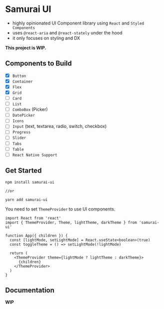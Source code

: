 # Samurai UI

- highly opinionated UI Component library using `React` and `Styled Components`
- uses `@react-aria` and `@react-stately` under the hood
- it only focuses on styling and DX

**This project is WIP.**

## Components to Build

- [x] `Button`
- [x] `Container`
- [x] `Flex`
- [x] `Grid`
- [ ] `Card`
- [ ] `List`
- [ ] `ComboBox` (Picker)
- [ ] `DatePicker`
- [ ] `Icons`
- [ ] `Input` (text, textarea, radio, switch, checkbox)
- [ ] `Progress`
- [ ] `Slider`
- [ ] `Tabs`
- [ ] `Table`
- [ ] `React Native Support`

## Get Started

```
npm install samurai-ui

//or

yarn add samurai-ui
```

You need to set `ThemeProvider` to use UI components.

```
import React from 'react'
import { ThemeProvider, Theme, lightTheme, darkTheme } from 'samurai-ui'

function App({ children }) {
  const [lightMode, setLightMode] = React.useState<boolean>(true)
  const toggleTheme = () => setLightMode(!lightMode)

  return (
    <ThemeProvider theme={lightMode ? lightTheme : darkTheme}>
      {children}
    </ThemeProvider>
  )
}

```

## Documentation

**WIP**
